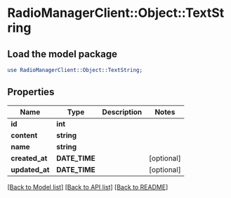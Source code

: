 # RadioManagerClient::Object::TextString

## Load the model package
```perl
use RadioManagerClient::Object::TextString;
```

## Properties
Name | Type | Description | Notes
------------ | ------------- | ------------- | -------------
**id** | **int** |  | 
**content** | **string** |  | 
**name** | **string** |  | 
**created_at** | **DATE_TIME** |  | [optional] 
**updated_at** | **DATE_TIME** |  | [optional] 

[[Back to Model list]](../README.md#documentation-for-models) [[Back to API list]](../README.md#documentation-for-api-endpoints) [[Back to README]](../README.md)



